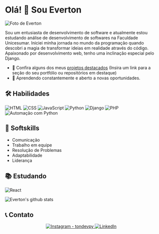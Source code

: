 # Olá! 👋 Sou Everton

![Foto de Everton](https://i.ibb.co/93BXrbX/Screenshot-4.png)

Sou um entusiasta de desenvolvimento de software e atualmente estou estudando análise de desenvolvimento de softwares na Faculdade Unicesumar. Iniciei minha jornada no mundo da programação quando descobri a magia de transformar ideias em realidade através do código. Apaixonado por desenvolvimento web, tenho uma inclinação especial pelo Django.

- 🔭 Confira alguns dos meus [projetos destacados](#) (Insira um link para a seção do seu portfólio ou repositórios em destaque)
- 🌱 Aprendendo constantemente e aberto a novas oportunidades.

## 🛠 Habilidades
![HTML](https://img.shields.io/badge/-HTML-E34F26?style=flat&logo=html5&logoColor=white)
![CSS](https://img.shields.io/badge/-CSS-1572B6?style=flat&logo=css3&logoColor=white)
![JavaScript](https://img.shields.io/badge/-JavaScript-F7DF1E?style=flat&logo=javascript&logoColor=black)
![Python](https://img.shields.io/badge/-Python-3776AB?style=flat&logo=python&logoColor=white)
![Django](https://img.shields.io/badge/-Django-092E20?style=flat&logo=django&logoColor=white)
![PHP](https://img.shields.io/badge/-PHP-777BB4?style=flat&logo=php&logoColor=white)
![Automação com Python](https://img.shields.io/badge/Automação%20com%20-Python-3776AB?style=flat&logo=python&logoColor=white)

## 🌟 Softskills
- Comunicação
- Trabalho em equipe
- Resolução de Problemas
- Adaptabilidade
- Liderança

## 📚 Estudando
![React](https://img.shields.io/badge/-React-61DAFB?style=flat&logo=react&logoColor=white)

![Everton's github stats](https://github-readme-stats.vercel.app/api?username=tondevpy&show_icons=true)


## 📞 Contato
<p align="center">
  <a href="https://instagram.com/ton_devpy" target="_blank">
    <img src="https://img.shields.io/badge/-Instagram-E4405F?style=for-the-badge&logo=instagram&logoColor=white" alt="Instagram - tondevpy">
  </a>
  <a href="#" target="_blank"> <!-- Insira seu link do LinkedIn aqui -->
    <img src="https://img.shields.io/badge/-LinkedIn-0077B5?style=for-the-badge&logo=linkedin&logoColor=white" alt="LinkedIn">
  </a>
</p>

